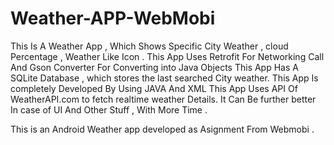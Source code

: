 # Weather-APP-WebMobi
This Is A Weather App , Which Shows Specific City Weather , cloud Percentage , Weather Like Icon .
This App Uses Retrofit For Networking Call And Gson Converter For Converting into Java Objects 
This App Has A SQLite Database , which stores the last searched City weather.
This App Is completely Developed By Using JAVA And XML 
This App Uses API Of WeatherAPI.com to fetch realtime weather Details.
It Can Be further better In case of UI And Other Stuff , With More Time .

This is an Android Weather app developed as Asignment From Webmobi .
